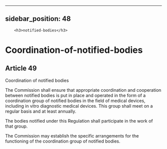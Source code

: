 
---
sidebar_position: 48
---
        <h3>notified-bodies</h3>
<h1>Coordination-of-notified-bodies</h1>
<h2>Article 49</h2>
   <p class="stitle-article-norm">Coordination of notified bodies</p>
   <p class="norm">The Commission shall ensure that appropriate 
coordination and cooperation between notified bodies is put in place and
 operated in the form of a coordination group of notified bodies in the 
field of medical devices, including <span class="italics">in vitro</span> diagnostic medical devices. This group shall meet on a regular basis and at least annually.</p>
   <p class="norm">The bodies notified under this Regulation shall participate in the work of that group.</p>
   <p class="norm">The Commission may establish the specific arrangements for the functioning of the coordination group of notified bodies.</p>